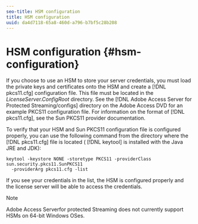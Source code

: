 ```yaml
---
seo-title: HSM configuration
title: HSM configuration
uuid: da4d7118-65a8-460d-a796-b7bf5c28b208
---
```


# HSM configuration {#hsm-configuration}

If you choose to use an HSM to store your server credentials, you must load the private keys and certificates onto the HSM and create a [!DNL pkcs11.cfg] configuration file. This file must be located in the *LicenseServer.ConfigRoot* directory. See the [!DNL Adobe Access Server for Protected Streaming/configs] directory on the Adobe Access DVD for an example PKCS11 configuration file. For information on the format of [!DNL pkcs11.cfg], see the Sun PKCS11 provider documentation.

To verify that your HSM and Sun PKCS11 configuration file is configured properly, you can use the following command from the directory where the [!DNL pkcs11.cfg] file is located ( [!DNL keytool] is installed with the Java JRE and JDK):

```
keytool -keystore NONE -storetype PKCS11 -providerClass sun.security.pkcs11.SunPKCS11 
  -providerArg pkcs11.cfg -list
```

If you see your credentials in the list, the HSM is configured properly and the license server will be able to access the credentials. 

>[!NOTE]
>
>Adobe Access Serverfor protected Streaming does not currently support HSMs on 64-bit Windows OSes.
